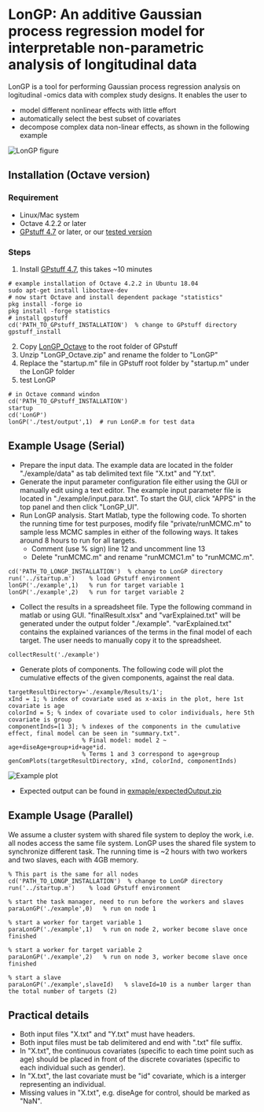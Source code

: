 # LonGP: An additive Gaussian process regression model for interpretable non-parametric analysis of longitudinal data

LonGP is a tool for performing Gaussian process regression analysis on logitudinal -omics data with complex study designs. It enables the user to 

* model different nonlinear effects with little effort 
* automatically select the best subset of covariates
* decompose complex data non-linear effects, as shown in the following example

![LonGP figure](./AdditiveGP-v8.png)

## Installation (Octave version)
### Requirement
* Linux/Mac system
* Octave 4.2.2 or later
* [GPstuff 4.7](https://github.com/gpstuff-dev/gpstuff)  or later, or our [tested version](./gpstuff_octave.zip)

### Steps
1. Install [GPstuff 4.7](https://github.com/gpstuff-dev/gpstuff), this takes ~10 minutes
```
# example installation of Octave 4.2.2 in Ubuntu 18.04
sudo apt-get install liboctave-dev
# now start Octave and install dependent package "statistics"
pkg install -forge io
pkg install -forge statistics
# install gpstuff
cd('PATH_TO_GPstuff_INSTALLATION')  % change to GPstuff directory
gpstuff_install
```
2. Copy [LonGP_Octave](https://github.com/chengl7/LonGP/archive/LonGP_Octave.zip) to the root folder of GPstuff
3. Unzip "LonGP_Octave.zip" and rename the folder to "LonGP"
4. Replace the "startup.m" file in GPstuff root folder by "startup.m" under the LonGP folder
5. test LonGP
```
# in Octave command windon
cd('PATH_TO_GPstuff_INSTALLATION') 
startup
cd('LonGP')
lonGP('./test/output',1)  # run LonGP.m for test data
```

## Example Usage (Serial)
* Prepare the input data. The example data are located in the folder "./example/data" as tab delimited text file "X.txt" and "Y.txt".
* Generate the input parameter configuration file either using the GUI or manually edit using a text editor. The example input parameter file is located in "./example/input.para.txt". To start the GUI, click "APPS" in the top panel and then click "LonGP_UI".
* Run LonGP analysis. Start Matlab, type the following code. To shorten the running time for test purposes, modify file "private/runMCMC.m" to sample less MCMC samples in either of the following ways.  It takes around 8 hours to run for all targets. 
	*  Comment (use % sign) line 12 and uncomment line 13
	*  Delete "runMCMC.m" and rename "runMCMC1.m" to "runMCMC.m".

```
cd('PATH_TO_LONGP_INSTALLATION')  % change to LonGP directory
run('../startup.m')    % load GPstuff environment
lonGP('./example',1)   % run for target variable 1
lonGP('./example',2)   % run for target variable 2
```
* Collect the results in a spreadsheet file. Type the following command in matlab or using GUI. "finalResult.xlsx" and "varExplained.txt" will be generated under the output folder "./example". "varExplained.txt" contains the explained variances of the terms in the final model of each target. The user needs to manually copy it to the spreadsheet.


```
collectResult('./example') 
```
* Generate plots of components. The following code will plot the cumulative effects of the given components, against the real data.


```
targetResultDirectory='./example/Results/1';
xInd = 1; % index of covariate used as x-axis in the plot, here 1st covariate is age
colorInd = 5; % index of covariate used to color individuals, here 5th covariate is group
componentInds=[1 3]; % indexes of the components in the cumulative effect, final model can be seen in "summary.txt".
                     % Final model: model 2 ~ age+diseAge+group+id+age*id. 
                     % Terms 1 and 3 correspond to age+group
genComPlots(targetResultDirectory, xInd, colorInd, componentInds)
```
![Example plot](./example/target_1-com_1+3.png)

* Expected output can be found in [exmaple/expectedOutput.zip](./example/expectedOutput.zip)

## Example Usage (Parallel)
We assume a cluster system with shared file system to deploy the work, i.e. all nodes access the same file system. LonGP uses the shared file system to synchronize different task. The running time is ~2 hours with two workers and two slaves, each with 4GB memory.

```
% This part is the same for all nodes
cd('PATH_TO_LONGP_INSTALLATION')  % change to LonGP directory
run('../startup.m')    % load GPstuff environment

% start the task manager, need to run before the workers and slaves
paraLonGP('./example',0)   % run on node 1

% start a worker for target variable 1
paraLonGP('./example',1)   % run on node 2, worker become slave once finished

% start a worker for target variable 2
paraLonGP('./example',2)   % run on node 3, worker become slave once finished

% start a slave 
paraLonGP('./example',slaveId)   % slaveId=10 is a number larger than the total number of targets (2)
```

## Practical details
* Both input files "X.txt" and "Y.txt" must have headers.
* Both input files must be tab delimitered and end with ".txt" file suffix. 
* In "X.txt", the continuous covariates (specific to each time point such as age) should be placed in front of the discrete covariates (specific to each individual such as gender). 
* In "X.txt", the last covariate must be "id" covariate, which is a interger representing an individual.
* Missing values in "X.txt", e.g. diseAge for control, should be marked as "NaN".



